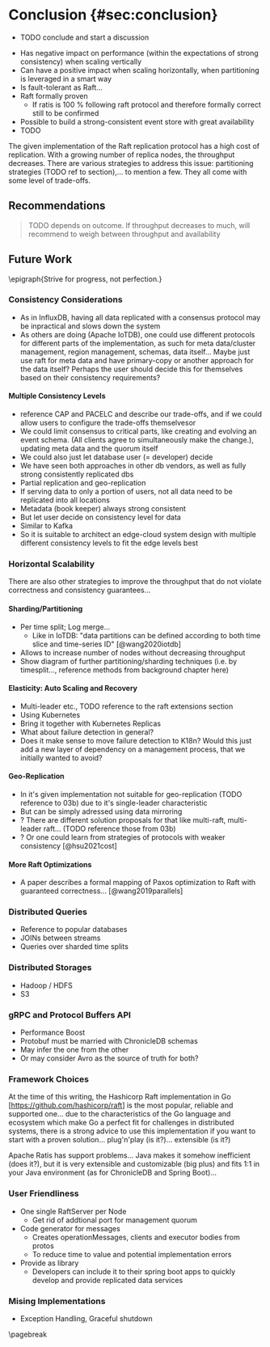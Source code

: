 # Conclusion {#sec:conclusion}

- TODO conclude and start a discussion

<!-- Style in this way:

This paper presented UNISTORE, the first fault-tolerant and
scalable data store that combines causal and strong consistency. UNISTORE carefully integrates state-of-the-art scalable
protocols and extends them in nontrivial ways. To maintain
liveness despite data center failures, unlike previous work,
UNISTORE commits a strong transaction only when all its
causal dependencies are uniform. Our results show that UNISTORE combines causal and strong consistency effectively:
3.7× lower latency on average than a strongly consistent system with 1.2ms latency on average for causal transactions. We
expect that the key ideas in UNISTORE will pave the way for
practical systems that combine causal and strong consistency
 -->

 
<!--
Also write a discussion:
Interpretations: what do the results mean?
Implications: why do the results matter?
Limitations: what can’t the results tell us?
Recommendations: what practical actions or scientific studies should follow?


Summarise your key findings
Start this chapter by reiterating your problem statement and research questions and concisely summarising your major findings. Don’t just repeat all the data you have already reported – aim for a clear statement of the overall result that directly answers your main research question. This should be no more than one paragraph.

Examples
The results indicate that…
The study demonstrates a correlation between…
The analysis confirms…
The data suggests that…

https://www.scribbr.co.uk/thesis-dissertation/discussion/
https://www.scribbr.co.uk/thesis-dissertation/conclusion/
-->

- Has negative impact on performance (within the expectations of strong consistency) when scaling vertically
- Can have a positive impact when scaling horizontally, when partitioning is leveraged in a smart way
- Is fault-tolerant as Raft...
- Raft formally proven
    - If ratis is 100 % following raft protocol and therefore formally correct still to be confirmed
- Possible to build a strong-consistent event store with great availability
- TODO



The given implementation of the Raft replication protocol has a high cost of replication. With a growing number of replica nodes, the throughput decreases. There are various strategies to address this issue: partitioning strategies (TODO ref to section),... to mention a few. They all come with some level of trade-offs.

## Recommendations

> TODO depends on outcome. If throughput decreases to much, will recommend to weigh between throughput and availability

## Future Work

\epigraph{Strive for progress, not perfection.}


### Consistency Considerations

- As in InfluxDB, having all data replicated with a consensus protocol may be inpractical and slows down the system
- As others are doing (Apache IoTDB), one could use different protocols for different parts of the implementation, as such for meta data/cluster management, region management, schemas, data itself... Maybe just use raft for meta data and have primary-copy or another approach for the data itself? Perhaps the user should decide this for themselves based on their consistency requirements?

#### Multiple Consistency Levels

- reference CAP and PACELC and describe our trade-offs, and if we could allow users to configure the trade-offs themselvesor 
- We could limit consensus to critical parts, like creating and evolving an event schema. (All clients agree to simultaneously make the change.), updating meta data and the quorum itself
- We could also just let database user (= developer) decide
- We have seen both approaches in other db vendors, as well as fully strong consistently replicated dbs
- Partial replication and geo-replication
- If serving data to only a portion of users, not all data need to be replicated into all locations
- Metadata (book keeper) always strong consistent
- But let user decide on consistency level for data
- Similar to Kafka
- So it is suitable to architect an edge-cloud system design with multiple different consistency levels to fit the edge levels best 


<!-- TODO CRDTs do not seem to be suitable. Redis say they can be used for Multi-region IoT data ingest, but I think this will slow the event store down too much by idempotency and so on. But what about SECROs?
And: Can't we transform the whole ChronicleDB TAB+ tree into a CRDT like with causal trees? http://archagon.net/blog/2018/03/24/data-laced-with-history/#causal-trees-in-depth Can we make all operations idempotent and commutative? 
---
It could also be considered to implement the event store as an CRDT instead of applying consensus, limiting its consistency to strong eventual consistency. This implementation would be feasible to be used on the edge in edge-cloud networks, beeing able to ingest high volumes of events while providing high availability, while feeding them into a central cluster and merging them. But in this case, the overall performance of the event store will be compromised, as this requires out-of-order merging. Efficient merging strategies need to be discovered to allow for such a CRDT implementation.
-->

### Horizontal Scalability

There are also other strategies to improve the throughput that do not violate correctness and consistency guarantees...

#### Sharding/Partitioning

- Per time split; Log merge... 
    - Like in IoTDB: "data partitions can be defined according to both time slice and time-series ID" [@wang2020iotdb]
- Allows to increase number of nodes without decreasing throughput
- Show diagram of further partitioning/sharding techniques (i.e. by timesplit..., reference methods from background chapter here)

#### Elasticity: Auto Scaling and Recovery

- Multi-leader etc., TODO reference to the raft extensions section
- Using Kubernetes
- Bring it together with Kubernetes Replicas
- What about failure detection in general?
- Does it make sense to move failure detection to K18n? Would this just add a new layer of dependency on a management process, that we initially wanted to avoid?

#### Geo-Replication

- In it's given implementation not suitable for geo-replication (TODO reference to 03b) due to it's single-leader characteristic
- But can be simply adressed using data mirroring 
- ? There are different solution proposals for that like multi-raft, multi-leader raft... (TODO reference those from 03b)
- ? Or one could learn from strategies of protocols with weaker consistency [@hsu2021cost] 

#### More Raft Optimizations

- A paper describes a formal mapping of Paxos optimization to Raft with guaranteed correctness... [@wang2019parallels]

### Distributed Queries

- Reference to popular databases
- JOINs between streams
- Queries over sharded time splits

### Distributed Storages

- Hadoop / HDFS
- S3

### gRPC and Protocol Buffers API

- Performance Boost
- Protobuf must be married with ChronicleDB schemas
- May infer the one from the other
- Or may consider Avro as the source of truth for both?

### Framework Choices

At the time of this writing, the Hashicorp Raft implementation in Go [https://github.com/hashicorp/raft] is the most popular, reliable and supported one... due to the characteristics of the Go language and ecosystem which make Go a perfect fit for challenges in distributed systems, there is a strong advice to use this implementation if you want to start with a proven solution... plug'n'play (is it?)... extensible (is it?)

Apache Ratis has support problems... Java makes it somehow inefficient (does it?), but it is very extensible and customizable (big plus) and fits 1:1 in your Java environment (as for ChronicleDB and Spring Boot)...

### User Friendliness

- One single RaftServer per Node
    - Get rid of addtional port for management quorum
- Code generator for messages
    - Creates operationMessages, clients and executor bodies from protos
    - To reduce time to value and potential implementation errors
- Provide as library
    - Developers can include it to their spring boot apps to quickly develop and provide replicated data services

### Mising Implementations

- Exception Handling, Graceful shutdown

\pagebreak
